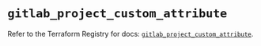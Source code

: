 # `gitlab_project_custom_attribute`

Refer to the Terraform Registry for docs: [`gitlab_project_custom_attribute`](https://registry.terraform.io/providers/gitlabhq/gitlab/17.3.1/docs/resources/project_custom_attribute).
